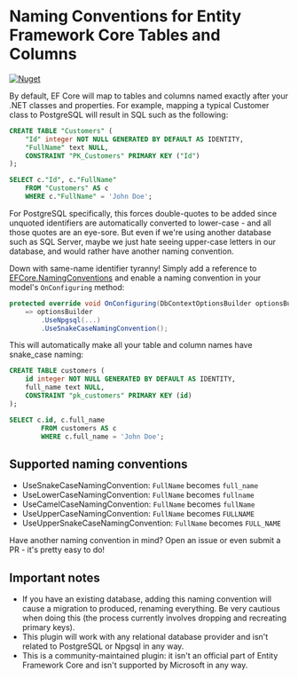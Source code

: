# Naming Conventions for Entity Framework Core Tables and Columns

[![Nuget](https://img.shields.io/nuget/v/EFCore.NamingConventions)](https://www.nuget.org/packages/EFCore.NamingConventions/)

By default, EF Core will map to tables and columns named exactly after your .NET classes and properties. For example, mapping a typical Customer class to PostgreSQL will result in SQL such as the following:

```sql
CREATE TABLE "Customers" (
    "Id" integer NOT NULL GENERATED BY DEFAULT AS IDENTITY,
    "FullName" text NULL,
    CONSTRAINT "PK_Customers" PRIMARY KEY ("Id")
);

SELECT c."Id", c."FullName"
    FROM "Customers" AS c
    WHERE c."FullName" = 'John Doe';
```

For PostgreSQL specifically, this forces double-quotes to be added since unquoted identifiers are automatically converted to lower-case - and all those quotes are an eye-sore. But even if we're using another database such as SQL Server, maybe we just hate seeing upper-case letters in our database, and would rather have another naming convention.

Down with same-name identifier tyranny! Simply add a reference to [EFCore.NamingConventions](https://www.nuget.org/packages/EFCore.NamingConventions/) and enable a naming convention in your model's `OnConfiguring` method:

```c#
protected override void OnConfiguring(DbContextOptionsBuilder optionsBuilder)
    => optionsBuilder
        .UseNpgsql(...)
        .UseSnakeCaseNamingConvention();
```

This will automatically make all your table and column names have snake_case naming:

```sql
CREATE TABLE customers (
    id integer NOT NULL GENERATED BY DEFAULT AS IDENTITY,
    full_name text NULL,
    CONSTRAINT "pk_customers" PRIMARY KEY (id)
);

SELECT c.id, c.full_name
        FROM customers AS c
        WHERE c.full_name = 'John Doe';
```

## Supported naming conventions

* UseSnakeCaseNamingConvention: `FullName` becomes `full_name`
* UseLowerCaseNamingConvention: `FullName` becomes `fullname`
* UseCamelCaseNamingConvention: `FullName` becomes `fullName`
* UseUpperCaseNamingConvention: `FullName` becomes `FULLNAME`
* UseUpperSnakeCaseNamingConvention: `FullName` becomes `FULL_NAME`

Have another naming convention in mind? Open an issue or even submit a PR - it's pretty easy to do!

## Important notes

* If you have an existing database, adding this naming convention will cause a migration to produced, renaming everything. Be very cautious when doing this (the process currently involves dropping and recreating primary keys).
* This plugin will work with any relational database provider and isn't related to PostgreSQL or Npgsql in any way.
* This is a community-maintained plugin: it isn't an official part of Entity Framework Core and isn't supported by Microsoft in any way.
